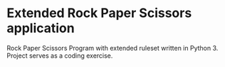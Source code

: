 # Extended Rock Paper Scissors application
Rock Paper Scissors Program with extended ruleset written in Python 3.
Project serves as a coding exercise.
